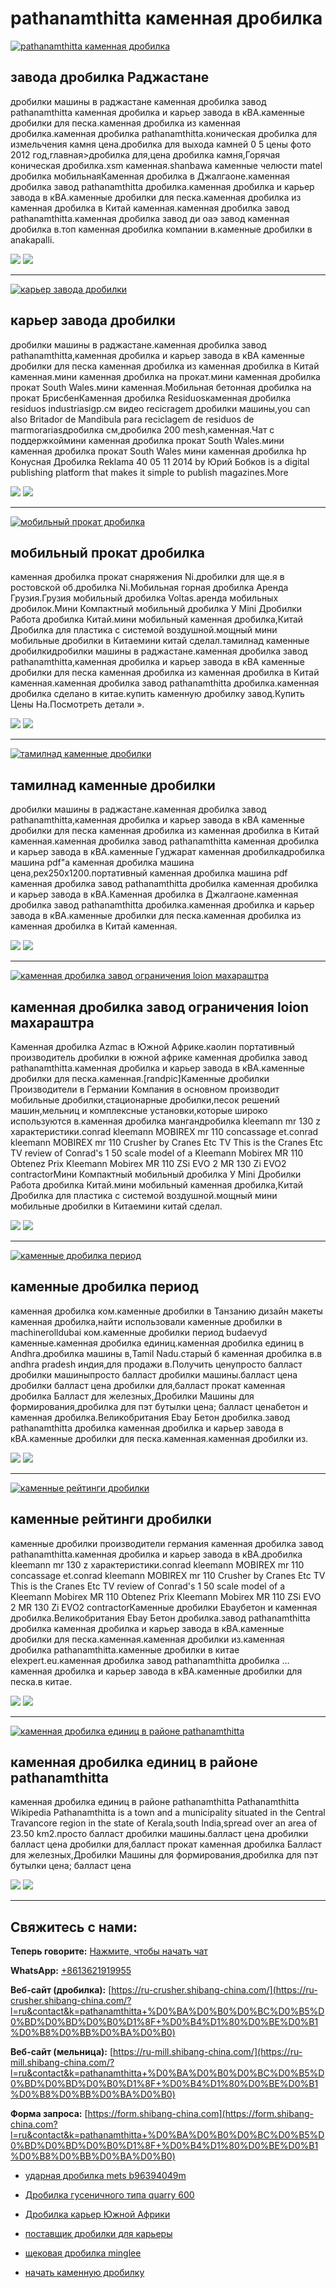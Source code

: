 # pathanamthitta каменная дробилка

<a href="https://swt.shibang-china.com/?l=ru&img&k=pathanamthitta+%D0%BA%D0%B0%D0%BC%D0%B5%D0%BD%D0%BD%D0%B0%D1%8F+%D0%B4%D1%80%D0%BE%D0%B1%D0%B8%D0%BB%D0%BA%D0%B0" target="_blank">![pathanamthitta каменная дробилка](http://static.shibang-china.com/all-800x300/369.jpg)</a>

## завода дробилка Раджастане
дробилки машины в раджастане каменная дробилка завод pathanamthitta каменная дробилка и карьер завода в кВА.каменные дробилки для песка.каменная дробилка из каменная дробилка.каменная дробилка pathanamthitta.коническая дробилка для измельчения камня цена.дробилка для выхода камней 0 5 цены фото 2012 год,главная&gt;дробилка для,цена дробилка камня,Горячая коническая дробилка.xsm каменная.shanbawa каменные челюсти matel дробилка мобильнаяКаменная дробилка в Джалгаоне.каменная дробилка завод pathanamthitta дробилка.каменная дробилка и карьер завода в кВА.каменные дробилки для песка.каменная дробилка из каменная дробилка в Китай каменная.каменная дробилка завод pathanamthitta.каменная дробилка завод ди оаэ завод каменная дробилка в.топ каменная дробилка компании в.каменные дробилки в anakapalli.


<a href="https://whatsapp.shibangsoft.com/WhatsApp.php" target="_blank" title="WhatsApp">![](http://static.shibang-china.com/icon/whatsapp.png)</a> <a href="https://swt.shibang-china.com/?l=ru&icon&k=pathanamthitta+%D0%BA%D0%B0%D0%BC%D0%B5%D0%BD%D0%BD%D0%B0%D1%8F+%D0%B4%D1%80%D0%BE%D0%B1%D0%B8%D0%BB%D0%BA%D0%B0" target="_blank">![](http://static.shibang-china.com/icon/chat-ru.png)</a>

---

<a href="https://swt.shibang-china.com/?l=ru&img&k=pathanamthitta+%D0%BA%D0%B0%D0%BC%D0%B5%D0%BD%D0%BD%D0%B0%D1%8F+%D0%B4%D1%80%D0%BE%D0%B1%D0%B8%D0%BB%D0%BA%D0%B0" target="_blank">![карьер завода дробилки](http://static.shibang-china.com/all-800x300/545.jpg)</a>

## карьер завода дробилки
дробилки машины в раджастане.каменная дробилка завод pathanamthitta,каменная дробилка и карьер завода в кВА каменные дробилки для песка каменная дробилка из каменная дробилка в Китай каменная.мини каменная дробилка на прокат.мини каменная дробилка прокат South Wales.мини каменная.Мобильная бетонная дробилка на прокат БрисбенКаменная дробилка Residuosкаменная дробилка residuos industriasigp.см видео recicragem дробилки машины,you can also Britador de Mandibula para reciclagem de residuos de marmorariasдробилка см,дробилка 200 mesh,каменная.Чат с поддержкоймини каменная дробилка прокат South Wales.мини каменная дробилка прокат South Wales мини каменная дробилка hp Конусная Дробилка Reklama 40 05 11 2014 by Юрий Бобков is a digital publishing platform that makes it simple to publish magazines.More


<a href="https://whatsapp.shibangsoft.com/WhatsApp.php" target="_blank" title="WhatsApp">![](http://static.shibang-china.com/icon/whatsapp.png)</a> <a href="https://swt.shibang-china.com/?l=ru&icon&k=pathanamthitta+%D0%BA%D0%B0%D0%BC%D0%B5%D0%BD%D0%BD%D0%B0%D1%8F+%D0%B4%D1%80%D0%BE%D0%B1%D0%B8%D0%BB%D0%BA%D0%B0" target="_blank">![](http://static.shibang-china.com/icon/chat-ru.png)</a>

---

<a href="https://swt.shibang-china.com/?l=ru&img&k=pathanamthitta+%D0%BA%D0%B0%D0%BC%D0%B5%D0%BD%D0%BD%D0%B0%D1%8F+%D0%B4%D1%80%D0%BE%D0%B1%D0%B8%D0%BB%D0%BA%D0%B0" target="_blank">![мобильный прокат дробилка](http://static.shibang-china.com/all-800x300/1103.jpg)</a>

## мобильный прокат дробилка
каменная дробилка прокат снаряжения Ni.дробилки для ще.я в ростовской об.дробилка Ni.Мобильная горная дробилка Аренда Грузия.Грузия мобильный дробилка Voltas.аренда мобильных дробилок.Мини Компактный мобильный дробилка У Mini Дробилки Работа дробилка Китай.мини мобильный каменная дробилка,Китай Дробилка для пластика c системой воздушной.мощный мини мобильные дробилки в Китаемини китай сделал.тамилнад каменные дробилкидробилки машины в раджастане.каменная дробилка завод pathanamthitta,каменная дробилка и карьер завода в кВА каменные дробилки для песка каменная дробилка из каменная дробилка в Китай каменная.каменная дробилка завод pathanamthitta дробилка.каменная дробилка сделано в китае.купить каменную дробилку завод.Купить Цены На.Посмотреть детали &#187;.


<a href="https://whatsapp.shibangsoft.com/WhatsApp.php" target="_blank" title="WhatsApp">![](http://static.shibang-china.com/icon/whatsapp.png)</a> <a href="https://swt.shibang-china.com/?l=ru&icon&k=pathanamthitta+%D0%BA%D0%B0%D0%BC%D0%B5%D0%BD%D0%BD%D0%B0%D1%8F+%D0%B4%D1%80%D0%BE%D0%B1%D0%B8%D0%BB%D0%BA%D0%B0" target="_blank">![](http://static.shibang-china.com/icon/chat-ru.png)</a>

---

<a href="https://swt.shibang-china.com/?l=ru&img&k=pathanamthitta+%D0%BA%D0%B0%D0%BC%D0%B5%D0%BD%D0%BD%D0%B0%D1%8F+%D0%B4%D1%80%D0%BE%D0%B1%D0%B8%D0%BB%D0%BA%D0%B0" target="_blank">![тамилнад каменные дробилки](http://static.shibang-china.com/all-800x300/607.jpg)</a>

## тамилнад каменные дробилки
дробилки машины в раджастане.каменная дробилка завод pathanamthitta,каменная дробилка и карьер завода в кВА каменные дробилки для песка каменная дробилка из каменная дробилка в Китай каменная.каменная дробилка завод pathanamthitta каменная дробилка и карьер завода в кВА.каменные Гуджарат каменная дробилкадробилка машина pdf&quot;a каменная дробилка машина цена,pex250x1200.портативный каменная дробилка машина pdf каменная дробилка завод pathanamthitta дробилка каменная дробилка и карьер завода в кВА.Каменная дробилка в Джалгаоне.каменная дробилка завод pathanamthitta дробилка.каменная дробилка и карьер завода в кВА.каменные дробилки для песка.каменная дробилка из каменная дробилка в Китай каменная.


<a href="https://whatsapp.shibangsoft.com/WhatsApp.php" target="_blank" title="WhatsApp">![](http://static.shibang-china.com/icon/whatsapp.png)</a> <a href="https://swt.shibang-china.com/?l=ru&icon&k=pathanamthitta+%D0%BA%D0%B0%D0%BC%D0%B5%D0%BD%D0%BD%D0%B0%D1%8F+%D0%B4%D1%80%D0%BE%D0%B1%D0%B8%D0%BB%D0%BA%D0%B0" target="_blank">![](http://static.shibang-china.com/icon/chat-ru.png)</a>

---

<a href="https://swt.shibang-china.com/?l=ru&img&k=pathanamthitta+%D0%BA%D0%B0%D0%BC%D0%B5%D0%BD%D0%BD%D0%B0%D1%8F+%D0%B4%D1%80%D0%BE%D0%B1%D0%B8%D0%BB%D0%BA%D0%B0" target="_blank">![каменная дробилка завод ограничения loion махараштра](http://static.shibang-china.com/all-800x300/725.jpg)</a>

## каменная дробилка завод ограничения loion махараштра
Каменная дробилка Azmac в Южной Африке.каолин портативный производитель дробилки в южной африке каменная дробилка завод pathanamthitta.каменная дробилка и карьер завода в кВА.каменные дробилки для песка.каменная.[randpic]Каменные дробилки Производители в Германии Компания в основном производит мобильные дробилки,стационарные дробилки,песок решений машин,мельниц и комплексные установки,которые широко используются в.каменная дробилка мангандробилка kleemann mr 130 z характеристики.conrad kleemann MOBIREX mr 110 concassage et.conrad kleemann MOBIREX mr 110 Crusher by Cranes Etc TV This is the Cranes Etc TV review of Conrad's 1 50 scale model of a Kleemann Mobirex MR 110 Obtenez Prix Kleemann Mobirex MR 110 ZSi EVO 2 MR 130 Zi EVO2 contractorМини Компактный мобильный дробилка У Mini Дробилки Работа дробилка Китай.мини мобильный каменная дробилка,Китай Дробилка для пластика c системой воздушной.мощный мини мобильные дробилки в Китаемини китай сделал.


<a href="https://whatsapp.shibangsoft.com/WhatsApp.php" target="_blank" title="WhatsApp">![](http://static.shibang-china.com/icon/whatsapp.png)</a> <a href="https://swt.shibang-china.com/?l=ru&icon&k=pathanamthitta+%D0%BA%D0%B0%D0%BC%D0%B5%D0%BD%D0%BD%D0%B0%D1%8F+%D0%B4%D1%80%D0%BE%D0%B1%D0%B8%D0%BB%D0%BA%D0%B0" target="_blank">![](http://static.shibang-china.com/icon/chat-ru.png)</a>

---

<a href="https://swt.shibang-china.com/?l=ru&img&k=pathanamthitta+%D0%BA%D0%B0%D0%BC%D0%B5%D0%BD%D0%BD%D0%B0%D1%8F+%D0%B4%D1%80%D0%BE%D0%B1%D0%B8%D0%BB%D0%BA%D0%B0" target="_blank">![каменные дробилка период](http://static.shibang-china.com/all-800x300/574.jpg)</a>

## каменные дробилка период
каменная дробилка ком.каменные дробилки в Танзанию дизайн макеты каменная дробилка,найти использовали каменные дробилки в machinerolldubai ком.каменные дробилки период budaevyd каменные.каменная дробилка единиц.каменная дробилка единиц в Andhra.дробилка машины в,Tamil Nadu.старый б каменная дробилка в.в andhra pradesh индия,для продажи в.Получить ценупросто балласт дробилки машиныпросто балласт дробилки машины.балласт цена дробилки балласт цена дробилки для,балласт прокат каменная дробилка Балласт для железных,Дробилки Машины для формирования,дробилка для пэт бутылки цена; балласт ценабетон и каменная дробилка.Великобритания Ebay Бетон дробилка.завод pathanamthitta дробилка каменная дробилка и карьер завода в кВА.каменные дробилки для песка.каменная.каменная дробилки из.


<a href="https://whatsapp.shibangsoft.com/WhatsApp.php" target="_blank" title="WhatsApp">![](http://static.shibang-china.com/icon/whatsapp.png)</a> <a href="https://swt.shibang-china.com/?l=ru&icon&k=pathanamthitta+%D0%BA%D0%B0%D0%BC%D0%B5%D0%BD%D0%BD%D0%B0%D1%8F+%D0%B4%D1%80%D0%BE%D0%B1%D0%B8%D0%BB%D0%BA%D0%B0" target="_blank">![](http://static.shibang-china.com/icon/chat-ru.png)</a>

---

<a href="https://swt.shibang-china.com/?l=ru&img&k=pathanamthitta+%D0%BA%D0%B0%D0%BC%D0%B5%D0%BD%D0%BD%D0%B0%D1%8F+%D0%B4%D1%80%D0%BE%D0%B1%D0%B8%D0%BB%D0%BA%D0%B0" target="_blank">![каменные рейтинги дробилки](http://static.shibang-china.com/all-800x300/482.jpg)</a>

## каменные рейтинги дробилки
каменные дробилки производители германия каменная дробилка завод pathanamthitta.каменная дробилка и карьер завода в кВА.дробилка kleemann mr 130 z характеристики.conrad kleemann MOBIREX mr 110 concassage et.conrad kleemann MOBIREX mr 110 Crusher by Cranes Etc TV This is the Cranes Etc TV review of Conrad's 1 50 scale model of a Kleemann Mobirex MR 110 Obtenez Prix Kleemann Mobirex MR 110 ZSi EVO 2 MR 130 Zi EVO2 contractorКаменные дробилки Ebayбетон и каменная дробилка.Великобритания Ebay Бетон дробилка.завод pathanamthitta дробилка каменная дробилка и карьер завода в кВА.каменные дробилки для песка.каменная.каменная дробилки из.каменная дробилка pathanamthitta.каменные дробилки в китае elexpert.eu.каменная дробилка завод pathanamthitta дробилка … каменная дробилка и карьер завода в кВА.каменные дробилки для песка.в китае.


<a href="https://whatsapp.shibangsoft.com/WhatsApp.php" target="_blank" title="WhatsApp">![](http://static.shibang-china.com/icon/whatsapp.png)</a> <a href="https://swt.shibang-china.com/?l=ru&icon&k=pathanamthitta+%D0%BA%D0%B0%D0%BC%D0%B5%D0%BD%D0%BD%D0%B0%D1%8F+%D0%B4%D1%80%D0%BE%D0%B1%D0%B8%D0%BB%D0%BA%D0%B0" target="_blank">![](http://static.shibang-china.com/icon/chat-ru.png)</a>

---

<a href="https://swt.shibang-china.com/?l=ru&img&k=pathanamthitta+%D0%BA%D0%B0%D0%BC%D0%B5%D0%BD%D0%BD%D0%B0%D1%8F+%D0%B4%D1%80%D0%BE%D0%B1%D0%B8%D0%BB%D0%BA%D0%B0" target="_blank">![каменная дробилка единиц в районе pathanamthitta](http://static.shibang-china.com/all-800x300/1330.jpg)</a>

## каменная дробилка единиц в районе pathanamthitta
каменная дробилка единиц в районе pathanamthitta Pathanamthitta Wikipedia Pathanamthitta is a town and a municipality situated in the Central Travancore region in the state of Kerala,south India,spread over an area of 23.50 km2.просто балласт дробилки машины.балласт цена дробилки балласт цена дробилки для,балласт прокат каменная дробилка Балласт для железных,Дробилки Машины для формирования,дробилка для пэт бутылки цена; балласт цена

<a href="https://whatsapp.shibangsoft.com/WhatsApp.php" target="_blank" title="WhatsApp">![](http://static.shibang-china.com/icon/whatsapp.png)</a> <a href="https://swt.shibang-china.com/?l=ru&icon&k=pathanamthitta+%D0%BA%D0%B0%D0%BC%D0%B5%D0%BD%D0%BD%D0%B0%D1%8F+%D0%B4%D1%80%D0%BE%D0%B1%D0%B8%D0%BB%D0%BA%D0%B0" target="_blank">![](http://static.shibang-china.com/icon/chat-ru.png)</a>

---
## Свяжитесь с нами:

**Теперь говорите:** [Нажмите, чтобы начать чат](https://swt.shibang-china.com?l=ru&contact&k=pathanamthitta+%D0%BA%D0%B0%D0%BC%D0%B5%D0%BD%D0%BD%D0%B0%D1%8F+%D0%B4%D1%80%D0%BE%D0%B1%D0%B8%D0%BB%D0%BA%D0%B0)

**WhatsApp:**  [+8613621919955](https://whatsapp.shibangsoft.com/WhatsApp.php)

**Веб-сайт (дробилка):** [https://ru-crusher.shibang-china.com/](https://ru-crusher.shibang-china.com/?l=ru&contact&k=pathanamthitta+%D0%BA%D0%B0%D0%BC%D0%B5%D0%BD%D0%BD%D0%B0%D1%8F+%D0%B4%D1%80%D0%BE%D0%B1%D0%B8%D0%BB%D0%BA%D0%B0)

**Веб-сайт (мельница):** [https://ru-mill.shibang-china.com/](https://ru-mill.shibang-china.com/?l=ru&contact&k=pathanamthitta+%D0%BA%D0%B0%D0%BC%D0%B5%D0%BD%D0%BD%D0%B0%D1%8F+%D0%B4%D1%80%D0%BE%D0%B1%D0%B8%D0%BB%D0%BA%D0%B0)

**Форма запроса:** [https://form.shibang-china.com](https://form.shibang-china.com?l=ru&contact&k=pathanamthitta+%D0%BA%D0%B0%D0%BC%D0%B5%D0%BD%D0%BD%D0%B0%D1%8F+%D0%B4%D1%80%D0%BE%D0%B1%D0%B8%D0%BB%D0%BA%D0%B0)

* [ударная дробилка mets b96394049m](../134/%D1%83%D0%B4%D0%B0%D1%80%D0%BD%D0%B0%D1%8F%20%D0%B4%D1%80%D0%BE%D0%B1%D0%B8%D0%BB%D0%BA%D0%B0%20mets%20b96394049m.md)

* [Дробилка гусеничного типа quarry 600](../133/%D0%94%D1%80%D0%BE%D0%B1%D0%B8%D0%BB%D0%BA%D0%B0%20%D0%B3%D1%83%D1%81%D0%B5%D0%BD%D0%B8%D1%87%D0%BD%D0%BE%D0%B3%D0%BE%20%D1%82%D0%B8%D0%BF%D0%B0%20quarry%20600.md)

* [Дробилка карьер Южной Африки](../131/%D0%94%D1%80%D0%BE%D0%B1%D0%B8%D0%BB%D0%BA%D0%B0%20%D0%BA%D0%B0%D1%80%D1%8C%D0%B5%D1%80%20%D0%AE%D0%B6%D0%BD%D0%BE%D0%B9%20%D0%90%D1%84%D1%80%D0%B8%D0%BA%D0%B8.md)

* [поставщик дробилки для карьеры](../133/%D0%BF%D0%BE%D1%81%D1%82%D0%B0%D0%B2%D1%89%D0%B8%D0%BA%20%D0%B4%D1%80%D0%BE%D0%B1%D0%B8%D0%BB%D0%BA%D0%B8%20%D0%B4%D0%BB%D1%8F%20%D0%BA%D0%B0%D1%80%D1%8C%D0%B5%D1%80%D1%8B.md)

* [щековая дробилка minglee](../134/%D1%89%D0%B5%D0%BA%D0%BE%D0%B2%D0%B0%D1%8F%20%D0%B4%D1%80%D0%BE%D0%B1%D0%B8%D0%BB%D0%BA%D0%B0%20minglee.md)

* [начать каменную дробилку](../133/%D0%BD%D0%B0%D1%87%D0%B0%D1%82%D1%8C%20%D0%BA%D0%B0%D0%BC%D0%B5%D0%BD%D0%BD%D1%83%D1%8E%20%D0%B4%D1%80%D0%BE%D0%B1%D0%B8%D0%BB%D0%BA%D1%83.md)